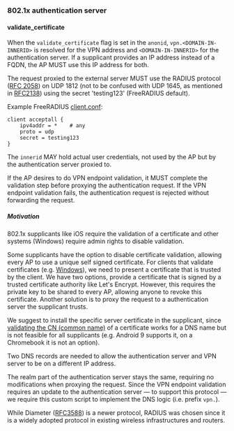 ### 802.1x authentication server

#### validate_certificate
<!--
The following states that Windows only allows change of username for identity
https://security.stackexchange.com/questions/100684/what-is-anonymous-identity-in-enterprise-wpa
-->

When the `validate_certificate` flag is set in the `anonid`,
`vpn.<DOMAIN-IN-INNERID>` is resolved for the VPN address
and
`<DOMAIN-IN-INNERID>`
for the authentication server.
If a supplicant provides an IP address instead of
a FQDN,
the AP
MUST
use this IP address for both.

The request proxied to
the external server
MUST
use the RADIUS protocol
([RFC 2058](https://tools.ietf.org/html/rfc2058))
on UDP 1812
(not to be confused with UDP 1645, as mentioned in
[RFC2138](https://tools.ietf.org/html/rfc2138))
using the secret 'testing123'
(FreeRADIUS default).


Example FreeRADIUS
[client.conf](https://github.com/FreeRADIUS/freeradius-server/blob/v3.0.x/raddb/clients.conf):

```
client acceptall {
	ipv4addr = *	# any
	proto = udp
	secret = testing123
}
```


The `innerid` MAY hold actual user credentials,
not used by the AP but by the authentication server proxied to.

<!--
Anonymous Identities: https://www.interlinknetworks.com/app_notes/eap-peap.htm
https://security.stackexchange.com/questions/182530/is-it-possible-for-an-802-1x-network-peap-mschapv2-to-have-no-certificate
-->

If the AP desires to do VPN endpoint validation,
it MUST complete the validation step
before proxying the authentication request.
If the VPN endpoint validation fails,
the authentication request is rejected without forwarding the request.


##### Motivation

802.1x supplicants like iOS require the validation of a certificate
and other systems (Windows) require admin rights to disable validation.

Some supplicants have the option to disable certificate validation,
allowing every AP to use a unique self signed certificate.
For clients that validate certificates
(e.g. [Windows](https://support.microsoft.com/en-us/help/814394/certificate-requirements-when-you-use-eap-tls-or-peap-with-eap-tls)),
we need to present a certificate that is trusted by the client.
We have two options,
provide a certificate that is signed by a trusted certificate authority
like Let's Encrypt.
However, this requires the private key to be shared to every AP,
allowing anyone to revoke this certificate.
Another solution is to proxy the request to a authentication server the supplicant trusts.

<!--
The following guide shows how to disable validation in windows
https://www.draytek.com/support/knowledge-base/5759
however, we verified that this requires admin rights.

https://docs.microsoft.com/en-us/windows-server/networking/technologies/nps/nps-manage-cert-requirements
https://www.reddit.com/r/networking/comments/4uvzir/using_lets_encrypt_for_windows_nps_8021x_cert/
https://framebyframewifi.net/2017/01/29/use-lets-encrypt-certificates-with-freeradius/
-->

We suggest to install the specific server certificate in the supplicant,
since
[validating the CN (common name)](https://www.securew2.com/blog/8021x-vs-https-server-certificate-validation/)
of a certificate works for a DNS name but is not feasible for all supplicants
(e.g. Android 9 supports it, on a Chromebook it is not an option).




Two DNS records are needed
to allow the authentication server
and VPN server to be on a different IP address.

The realm part of
the authentication server
stays the same,
requiring no modifications when proxying the request.
Since the VPN endpoint validation requires an update to the authentication server
&mdash; to support this protocol &mdash;
we require this custom script to implement the DNS logic (i.e. prefix `vpn.`).

While Diameter
([RFC3588](https://tools.ietf.org/html/rfc3588))
is a newer protocol,
RADIUS was chosen since it is a widely adopted protocol
in existing wireless infrastructures and routers.

